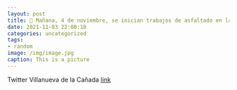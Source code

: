 ```yaml
---
layout: post
title: 📢 Mañana, 4 de noviembre, se inician trabajos de asfaltado en las avenidas Juan Gris, La Rioja y Gaudí, así como en la calle Arq...
date: 2021-11-03 22:00:18
categories: uncategorized
tags:
- random
image: /img/image.jpg
caption: This is a picture
---
```

Twitter Villanueva de la Cañada [link](https://twitter.com/AytoVDLCanada/status/1455838279757189123)
